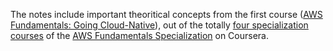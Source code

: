 The notes include important theoritical concepts from the first course ([AWS Fundamentals: Going Cloud-Native](https://www.coursera.org/learn/aws-fundamentals-going-cloud-native)), out of the totally [four specialization courses](https://www.coursera.org/specializations/aws-fundamentals#courses) of the [AWS Fundamentals Specialization](https://www.coursera.org/specializations/aws-fundamentals) on Coursera.
